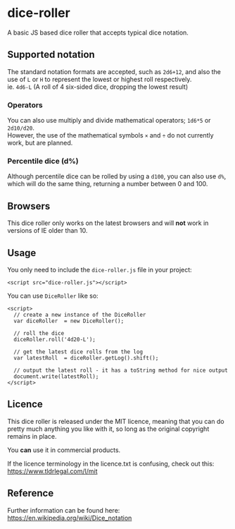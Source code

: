 # dice-roller

A basic JS based dice roller that accepts typical dice notation.


## Supported notation

The standard notation formats are accepted, such as `2d6+12`, and also the use of `L` or `H` to represent the lowest or highest roll respectively.  
ie. `4d6-L` (A roll of 4 six-sided dice, dropping the lowest result)


### Operators

You can also use multiply and divide mathematical operators; `1d6*5` or `2d10/d20`.  
However, the use of the mathematical symbols `×` and `÷` do not currently work, but are planned.


### Percentile dice (d%)

Although percentile dice can be rolled by using a `d100`, you can also use `d%`, which will do the same thing, returning a number between 0 and 100.


## Browsers

This dice roller only works on the latest browsers and will **not** work in versions of IE older than 10.

## Usage

You only need to include the `dice-roller.js` file in your project:

```<script src="dice-roller.js"></script>```

You can use `DiceRoller` like so:

```
<script>
  // create a new instance of the DiceRoller
  var diceRoller  = new DiceRoller();

  // roll the dice
  diceRoller.roll('4d20-L');
  
  // get the latest dice rolls from the log
  var latestRoll  = diceRoller.getLog().shift();
  
  // output the latest roll - it has a toString method for nice output
  document.write(latestRoll);
</script>
```


## Licence

This dice roller is released under the MIT licence, meaning that you can do pretty much anything you like with it, so long as the original copyright remains in place.

You **can** use it in commercial products.

If the licence terminology in the licence.txt is confusing, check out this: https://www.tldrlegal.com/l/mit


## Reference

Further information can be found here: https://en.wikipedia.org/wiki/Dice_notation
